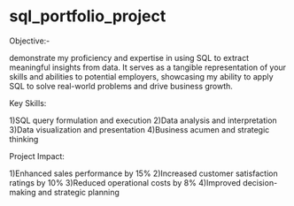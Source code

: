 # sql_portfolio_project

Objective:-

 demonstrate my proficiency and expertise in using SQL to extract meaningful insights from data. It serves as a tangible representation of your skills and abilities to potential employers, 
 showcasing my ability to apply SQL to solve real-world problems and drive business growth.

 Key Skills:

1)SQL query formulation and execution
2)Data analysis and interpretation
3)Data visualization and presentation
4)Business acumen and strategic thinking

Project Impact:

1)Enhanced sales performance by 15%
2)Increased customer satisfaction ratings by 10%
3)Reduced operational costs by 8%
4)Improved decision-making and strategic planning
